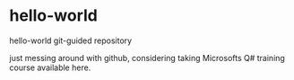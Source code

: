 # hello-world
hello-world git-guided repository

just messing around with github, considering taking Microsofts Q# training course available here. 
